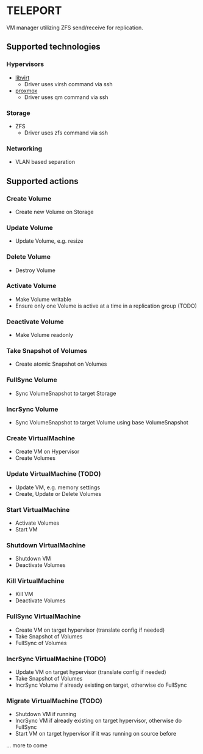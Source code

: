# TELEPORT

VM manager utilizing ZFS send/receive for replication.

## Supported technologies

### Hypervisors

* [libvirt](https://www.libvirt.org)
    * Driver uses virsh command via ssh
* [proxmox](https://en.wikipedia.org/wiki/Proxmox_Virtual_Environment)
    * Driver uses qm command via ssh

### Storage

* ZFS
    * Driver uses zfs command via ssh

### Networking

* VLAN based separation

## Supported actions

### Create Volume

* Create new Volume on Storage

### Update Volume

* Update Volume, e.g. resize

### Delete Volume

* Destroy Volume

### Activate Volume

* Make Volume writable
* Ensure only one Volume is active at a time in a replication group (TODO)

### Deactivate Volume

* Make Volume readonly

### Take Snapshot of Volumes

* Create atomic Snapshot on Volumes

### FullSync Volume

* Sync VolumeSnapshot to target Storage

### IncrSync Volume

* Sync VolumeSnapshot to target Volume using base VolumeSnapshot

### Create VirtualMachine

* Create VM on Hypervisor
* Create Volumes

### Update VirtualMachine (TODO)

* Update VM, e.g. memory settings
* Create, Update or Delete Volumes

### Start VirtualMachine

* Activate Volumes
* Start VM

### Shutdown VirtualMachine

* Shutdown VM
* Deactivate Volumes

### Kill VirtualMachine

* Kill VM
* Deactivate Volumes

### FullSync VirtualMachine

* Create VM on target hypervisor (translate config if needed)
* Take Snapshot of Volumes
* FullSync of Volumes

### IncrSync VirtualMachine (TODO)

* Update VM on target hypervisor (translate config if needed)
* Take Snapshot of Volumes
* IncrSync Volume if already existing on target, otherwise do FullSync

### Migrate VirtualMachine (TODO)

* Shutdown VM if running
* IncrSync VM if already existing on target hypervisor, otherwise do FullSync
* Start VM on target hypervisor if it was running on source before

... more to come
